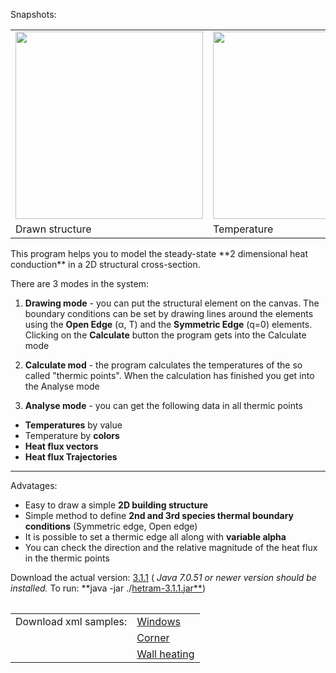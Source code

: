 Snapshots:
<br>
<table border="0">
<blockquote><tr>
<blockquote><td>
<img src='https://github.com/dallaszkorben/hu.akoel.hetram/blob/master/homepage/corner_drawing.jpg' width='300'>
<td>
<img src='https://github.com/dallaszkorben/hu.akoel.hetram/blob/master/homepage/corner_color.jpg' width='300'>
<td>
<img src='https://github.com/dallaszkorben/hu.akoel.hetram/blob/master/homepage/corner_heatflux.jpg' width='300'>
</blockquote><tr/></blockquote>
<blockquote><tr>
<blockquote><td>Drawn structure<br>
<td>Temperature<br>
<td>Heat flux<br>
</blockquote><tr /></blockquote>

<table>
This program helps you to model the steady-state **2 dimensional heat conduction** in a 2D structural cross-section.

There are 3 modes in the system:

1. **Drawing mode** - you can put the structural element on the canvas. The boundary conditions can be set by drawing lines around the elements using the **Open Edge** (α, T) and the **Symmetric Edge** (q=0) elements.
Clicking on the **Calculate** button the program gets into the Calculate mode

2. **Calculate mod** - the program calculates the temperatures of the so called "thermic points". When the calculation has finished you get into the Analyse mode

3. **Analyse mode** - you can get the following data in all thermic points
  * **Temperatures** by value
  * Temperature by **colors**
  * **Heat flux vectors**
  * **Heat flux Trajectories**

> 
---


Advatages:

  * Easy to draw a simple **2D building structure**
  * Simple method to define **2nd and 3rd species thermal boundary conditions** (Symmetric edge, Open edge)
  * It is possible to set a thermic edge all along with **variable alpha**
  * You can check the direction and the relative magnitude of the heat flux in the thermic points


Download the actual version: [3.1.1](https://cdn.rawgit.com/dallaszkorben/hu.akoel.hetram/fec5e8da/hetram-3.1.1.jar)
( _Java 7.0.51 or newer version should be installed._
To run: **java -jar ./[hetram-3.1.1.jar**](https://cdn.rawgit.com/dallaszkorben/hu.akoel.hetram/fec5e8da/hetram-3.1.1.jar))

<table>
<blockquote><tr>
<blockquote><td> Download xml samples:<br>
<td><a href='https://github.com/dallaszkorben/hu.akoel.hetram/blob/master/homepage/homepage-windows.xml'>Windows</a>
</blockquote><tr />
<tr>
<blockquote><td>
<td><a href='https://github.com/dallaszkorben/hu.akoel.hetram/blob/master/homepage/homepage-corner.xml'>Corner</a>
</blockquote><tr />
<tr>
<blockquote><td>
<td><a href='https://github.com/dallaszkorben/hu.akoel.hetram/blob/master/homepage/homepage-wallheating.xml'>Wall heating</a>
</blockquote><tr />
<table /></blockquote>








